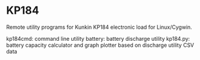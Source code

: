 # KP184
Remote utility programs for Kunkin KP184 electronic load for Linux/Cygwin.

kp184cmd: command line utility
battery: battery discharge utility
kp184.py: battery capacity calculator and graph plotter based on discharge utility CSV data
